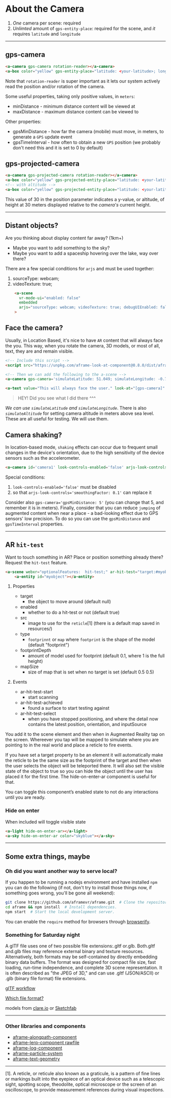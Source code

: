 # About the Camera

1. _One_ camera per scene: required
2. _Unlimted_ amount of `gps-entity-place`: required for the scene, and _it_ requires `latitude` and `longitude`

---

## gps-camera

```HTML
<a-camera gps-camera rotation-reader></a-camera>
<a-box color="yellow" gps-entity-place="latitude: <your-latitude>; longitude: <your-longitude>"/>
```
Note that `rotation-reader` is super important as it lets our system actively read the position and/or rotation of the camera.

Some useful properties, taking only positive values, in `meters`:
- minDistance - minimum distance content will be viewed at
- maxDistance - maximum distance content can be viewed to

Other properties:
- gpsMinDistance - how far the camera (mobile) must move, in meters, to generate a `GPS` update event
- gpsTimeInterval - how often to obtain a new `GPS` position (we probably don't need this and it is set to 0 by default)

## gps-projected-camera

```HTML
<a-camera gps-projected-camera rotation-reader></a-camera>
<a-box color="yellow" gps-projected-entity-place="latitude: <your-latitude>; longitude: <your-longitude>"/>
<!-- with altitude -->
<a-box color="yellow" gps-projected-entity-place="latitude: <your-latitude>; longitude: <your-longitude>" position="0 30 0"/>
```
This value of 30 in the position parameter indicates a y-value, or altitude, of height at 30 meters displayed relative to the _camera's_ current height.

---

## Distant objects?

Are you thinking about display content far away? (1km+) 
- Maybe you want to add something to the sky?
- Maybe you want to add a spaceship hovering over the lake, way over there?

There are a few special conditions for `arjs` and must be used together:
1. sourceType: webcam; 
2. videoTexture: true;

```HTML
    <a-scene
      vr-mode-ui="enabled: false"
      embedded
      arjs="sourceType: webcam; videoTexture: true; debugUIEnabled: false;"
    >
```

## Face the camera?

Usually, in Location Based, it's nice to have `AR` content that will always face the you. This way, when you rotate the camera, 3D models, or most of all, text, they are and remain visible.

```HTML
<!-- Include this script -->
<script src="https://unpkg.com/aframe-look-at-component@0.8.0/dist/aframe-look-at-component.min.js"></script>

<!-- Then we can add the following to the a-scene -->
<a-camera gps-camera='simulateLatitude: 51.049; simulateLongitude: -0.723' rotation-reader></a-camera>

<a-text value="This will always face the user." look-at="[gps-camera]" scale="75 75 75" gps-entity-place="latitude: 51.0491; longitude: -0.723;"></a-text>
```

>
> HEY! Did you see what I did there ^^^ 
>

_We can use `simulateLatitude` and `simulateLongitude`_. There is also _`simulateAltitude`_ for setting camera altitude in meters above sea level. These are all useful for testing. We will use them.

## Camera shaking?

In location-based mode, `shaking` effects can occur due to frequent small changes in the device's orientation, due to the high sensitivity of the device sensors such as the accelerometer.

```HTML
<a-camera id='camera1' look-controls-enabled='false' arjs-look-controls='smoothingFactor: 0.1' gps-camera='gpsMinDistance: 5' rotation-reader> </a-camera>
```
Special conditions:
1. `look-controls-enabled='false'` must be disabled
2. so that `arjs-look-controls='smoothingFactor: 0.1'` can replace it

Consider also `gps-camera='gpsMinDistance: 5'` (you can change that 5, and remember it is in meters). Finally, consider that you can reduce `jumping` of augmented content when near a place - a bad-looking effect due to GPS sensors' low precision. To do so you can use the `gpsMinDistance` and `gpsTimeInterval` properties.

---

## AR `hit-test`

Want to touch something in AR? Place or position something already there? Request the `hit-test` feature.

```HTML
<a-scene webxr="optionalFeatures:  hit-test;" ar-hit-test="target:#myobject;">
	<a-entity id="myobject"></a-entity>
```

1. Properties
   - target
     - the object to move around (default null)
   - enabled
     - whether to do a hit-test or not (default true)
   - src
     - image to use for the `reticle`[1] (there is a default map saved in resources/)
   - type
     - `footprinnt` or `map` where `footprint` is the shape of the model (default "footprint")
   - footprintDepth
     - amount of model used for footprint (default 0.1, where 1 is the full height)
   - mapSize
     - size of map that is set when no target is set (default 0.5 0.5) 

2. Events
   - ar-hit-test-start
     - start scanning
   - ar-hit-test-achieved
     - found a surface to start testing against
   - ar-hit-test-select
     - when you have stopped positioning, and where the detail now contains the latest position, orientation, and inputSource 

You add it to the scene element and then when in Augmented Reality tap on the screen. Whereever you tap will be mapped to simulate where you are pointing to in the real world and place a reticle to fire events.

If you have set a target property to be an element it will automatically make the reticle to be the same size as the footprint of the target and then when the user selects the object will be teleported there. It will also set the visible state of the object to true so you can hide the object until the user has placed it for the first time. The hide-on-enter-ar component is useful for that.

You can toggle this component’s enabled state to not do any interactions until you are ready.

### Hide on enter

When included will toggle visible state

```HTML
<a-light hide-on-enter-ar></a-light>
<a-sky hide-on-enter-ar color="skyblue"></a-sky>
```

---
## Some extra things, maybe

### Oh did you want another way to serve local?

If you happen to be running a nodejs environment and have installed `npm` you can do the following (if not, don't try to install those things now, if something goes wrong, you'll be gone all weekend): 

```bash
git clone https://github.com/aframevr/aframe.git  # Clone the repository.
cd aframe && npm install  # Install dependencies.
npm start  # Start the local development server.
```
You can enable the `require` method for browsers through [browserify](https://browserify.org/#middle-section).

### Something for Saturday night

A glTF file uses one of two possible file extensions:.gltf or.glb. Both.gltf and.glb files may reference external binary and texture resources. Alternatively, both formats may be self-contained by directly embedding binary data buffers. The format was designed for compact file size, fast loading, run-time independence, and complete 3D scene representation. It is often described as "the JPEG of 3D," and can use .gltf (JSON/ASCII) or .glb (binary file format) file extensions.

[glTF workflow](https://blog.mozvr.com/a-saturday-night-gltf-workflow/)

[Which file format?](https://www.threekit.com/blog/gltf-everything-you-need-to-know)

models from [clare.io](https://clara.io/) or [Sketchfab](https://sketchfab.com/feed)

---

### Other libraries and components

- [aframe-alongpath-component](https://www.npmjs.com/package/aframe-alongpath-component)
- [aframe-lerp-component rawfile](https://unpkg.com/aframe-lerp-component@1.1.0/dist/aframe-lerp-component.min.js)
- [aframe-log-component](https://unpkg.com/aframe-log-component@1.0.7/dist/aframe-log-component.min.js)
- [aframe-particle-system](https://unpkg.com/aframe-particle-system-component@1.0.9/dist/aframe-particle-system-component.min.js)
- [aframe-text-geometry](https://www.npmjs.com/package/aframe-text-geometry-component)

---

[1]. A reticle, or reticule also known as a graticule, is a pattern of fine lines or markings built into the eyepiece of an optical device such as a telescopic sight, spotting scope, theodolite, optical microscope or the screen of an oscilloscope, to provide measurement references during visual inspections.

